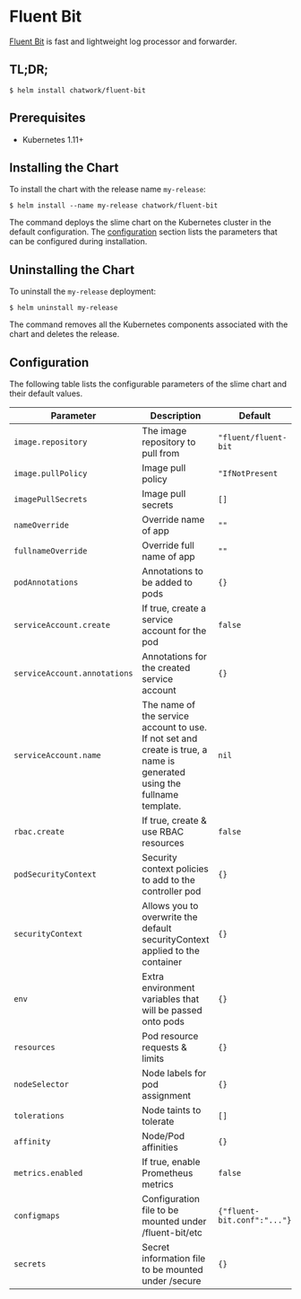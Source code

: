 # Fluent Bit

[Fluent Bit](https://fluentbit.io/) is fast and lightweight log processor and forwarder.

## TL;DR;

```
$ helm install chatwork/fluent-bit
```

## Prerequisites

* Kubernetes 1.11+

## Installing the Chart

To install the chart with the release name `my-release`:

```
$ helm install --name my-release chatwork/fluent-bit
```

The command deploys the slime chart on the Kubernetes cluster in the default configuration. The [configuration](https://github.com/chatwork/charts/tree/master/fluent-bit#configuration) section lists the parameters that can be configured during installation.

## Uninstalling the Chart

To uninstall the `my-release` deployment:

```
$ helm uninstall my-release
```

The command removes all the Kubernetes components associated with the chart and deletes the release.

## Configuration

The following table lists the configurable parameters of the slime chart and their default values.

|  Parameter | Description | Default |
| --- | --- | --- |
| `image.repository` | The image repository to pull from | `"fluent/fluent-bit` |
| `image.pullPolicy` | Image pull policy | `"IfNotPresent` |
| `imagePullSecrets` | Image pull secrets | `[]` |
| `nameOverride` | Override name of app | `""` |
| `fullnameOverride` | Override full name of app | `""` |
| `podAnnotations` | Annotations to be added to pods | `{}` |
| `serviceAccount.create` | If true, create a service account for the pod | `false` |
| `serviceAccount.annotations` | Annotations for the created service account | `{}` |
| `serviceAccount.name` | The name of the service account to use. If not set and create is true, a name is generated using the fullname template. | `nil` |
| `rbac.create` | If true, create & use RBAC resources | `false` |
| `podSecurityContext` | Security context policies to add to the controller pod | `{}` |
| `securityContext` | Allows you to overwrite the default securityContext applied to the container | `{}` |
| `env` | Extra environment variables that will be passed onto pods | `{}` |
| `resources` | Pod resource requests & limits | `{}` |
| `nodeSelector` | Node labels for pod assignment | `{}` |
| `tolerations` | Node taints to tolerate | `[]` |
| `affinity` | Node/Pod affinities | `{}` |
| `metrics.enabled` | If true, enable Prometheus metrics | `false` |
| `configmaps` | Configuration file to be mounted under /fluent-bit/etc | `{"fluent-bit.conf":"..."}` |
| `secrets` | Secret information file to be mounted under /secure | `{}` |
